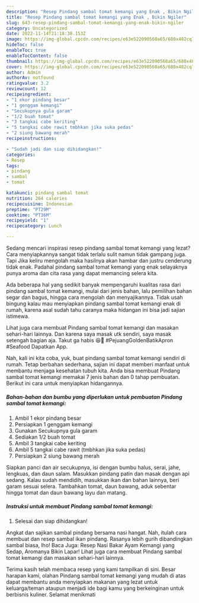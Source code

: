 ```yaml
---
description: "Resep Pindang sambal tomat kemangi yang Enak , Bikin Ngiler"
title: "Resep Pindang sambal tomat kemangi yang Enak , Bikin Ngiler"
slug: 643-resep-pindang-sambal-tomat-kemangi-yang-enak-bikin-ngiler
category: Uncategorized
date: 2022-11-14T21:18:38.153Z
image: https://img-global.cpcdn.com/recipes/e63e522090560a65/680x482cq70/pindang-sambal-tomat-kemangi-foto-resep-utama.jpg
hideToc: false
enableToc: true
enableTocContent: false
thumbnail: https://img-global.cpcdn.com/recipes/e63e522090560a65/680x482cq70/pindang-sambal-tomat-kemangi-foto-resep-utama.jpg
cover: https://img-global.cpcdn.com/recipes/e63e522090560a65/680x482cq70/pindang-sambal-tomat-kemangi-foto-resep-utama.jpg
author: Admin
authorAv: notfound
ratingvalue: 3.2
reviewcount: 12
recipeingredient:
- "1 ekor pindang besar"
- "1 genggam kemangi"
- "Secukupnya gula garam"
- "1/2 buah tomat"
- "3 tangkai cabe keriting"
- "5 tangkai cabe rawit tmbhkan jika suka pedas"
- "2 siung bawang merah"
recipeinstructions:

- "Sudah jadi dan siap dihidangkan!"
categories:
- Resep
tags:
- pindang
- sambal
- tomat

katakunci: pindang sambal tomat 
nutrition: 264 calories
recipecuisine: Indonesian
preptime: "PT29M"
cooktime: "PT36M"
recipeyield: "1"
recipecategory: Lunch

---
```



Sedang mencari inspirasi resep pindang sambal tomat kemangi yang lezat? Cara menyiapkannya sangat tidak terlalu sulit namun tidak gampang juga. Tapi Jika keliru mengolah maka hasilnya akan hambar dan justru cenderung tidak enak. Padahal pindang sambal tomat kemangi yang enak selayaknya punya aroma dan cita rasa yang dapat memancing selera kita.


Ada beberapa hal yang sedikit banyak mempengaruhi kualitas rasa dari pindang sambal tomat kemangi, mulai dari jenis bahan, lalu pemilihan bahan segar dan bagus, hingga cara mengolah dan menyajikannya. Tidak usah bingung kalau mau menyiapkan pindang sambal tomat kemangi enak di rumah, karena asal sudah tahu caranya maka hidangan ini bisa jadi sajian istimewa.

Lihat juga cara membuat Pindang sambal tomat kemangi dan masakan sehari-hari lainnya. Dan karena saya masak utk sendiri, saya masak setengah bagian aja. Takut ga habis 😆🤣 #PejuangGoldenBatikApron #Seafood Dapatkan App.


Nah, kali ini kita coba, yuk, buat pindang sambal tomat kemangi sendiri di rumah. Tetap berbahan sederhana, sajian ini dapat memberi manfaat untuk membantu menjaga kesehatan tubuh kita. Anda bisa membuat Pindang sambal tomat kemangi memakai 7 jenis bahan dan 0 tahap pembuatan. Berikut ini cara untuk menyiapkan hidangannya.

<!--inarticleads1-->

##### Bahan-bahan dan bumbu yang diperlukan untuk pembuatan Pindang sambal tomat kemangi:

1. Ambil 1 ekor pindang besar
1. Persiapkan 1 genggam kemangi
1. Gunakan Secukupnya gula garam
1. Sediakan 1/2 buah tomat
1. Ambil 3 tangkai cabe keriting
1. Ambil 5 tangkai cabe rawit (tmbhkan jika suka pedas)
1. Persiapkan 2 siung bawang merah


Siapkan panci dan air secukupnya, isi dengan bumbu halus, serai, jahe, lengkuas, dan daun salam. Masukkan pindang patin dan masak dengan api sedang. Kalau sudah mendidih, masukkan ikan dan bahan lainnya, beri garam sesuai selera. Tambahkan tomat, daun bawang, aduk sebentar hingga tomat dan daun bawang layu dan matang. 

<!--inarticleads2-->

##### Instruksi untuk membuat Pindang sambal tomat kemangi:


1. Selesai dan siap dihidangkan!

Angkat dan sajikan sambal pindang bersama nasi hangat. Nah, itulah cara membuat dan resep sambal ikan pindang. Rasanya lebih gurih dibandingkan sambal biasa, lho! Baca Juga: Resep Nasi Bakar Ayam Kemangi yang Sedap, Aromanya Bikin Lapar! Lihat juga cara membuat Pindang sambal tomat kemangi dan masakan sehari-hari lainnya. 

Terima kasih telah membaca resep yang kami tampilkan di sini. Besar harapan kami, olahan Pindang sambal tomat kemangi yang mudah di atas dapat membantu anda menyiapkan makanan yang lezat untuk keluarga/teman ataupun menjadi ide bagi kamu yang berkeinginan untuk berbisnis kuliner. Selamat menikmati
